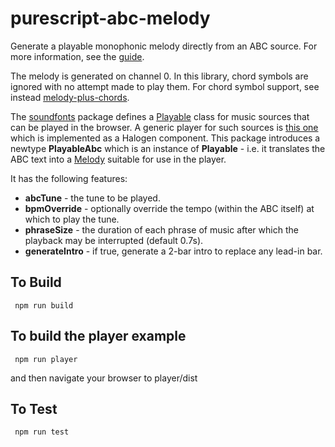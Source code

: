 purescript-abc-melody
=====================

Generate a playable monophonic melody directly from an ABC source. For more information, see the [guide](https://github.com/newlandsvalley/purescript-abc-melody/blob/master/docs/GUIDE.md).


The melody is generated on channel 0.  In this library, chord symbols are ignored with no attempt made to play them.  For chord symbol support, see instead [melody-plus-chords](https://github.com/newlandsvalley/melody-plus-chords).

The [soundfonts](https://pursuit.purescript.org/packages/purescript-soundfonts/3.1.1) package defines a [Playable](https://pursuit.purescript.org/packages/purescript-soundfonts/3.1.1/docs/Audio.SoundFont.Melody.Class) class for music sources that can be played in the browser. A generic player for such sources is [this one](https://github.com/newlandsvalley/purescript-halogen-components/blob/master/src/Halogen/PlayerComponent.purs) which is implemented as a Halogen component. This package introduces a newtype __PlayableAbc__ which is an instance of __Playable__ - i.e. it translates the ABC text into a [Melody](https://pursuit.purescript.org/packages/purescript-soundfonts/3.1.1/docs/Audio.SoundFont.Melody) suitable for use in the player.

It has the following features:

  * __abcTune__ - the tune to be played.
  * __bpmOverride__ - optionally override the tempo (within the ABC itself) at which to play the tune.
  * __phraseSize__ - the duration of each phrase of music after which the playback may be interrupted (default 0.7s).
  * __generateIntro__ - if true, generate a 2-bar intro to replace any lead-in bar.
  
To Build
--------

     npm run build

To build the player example
---------------------------

     npm run player

and then navigate your browser to player/dist

To Test
-------

     npm run test
